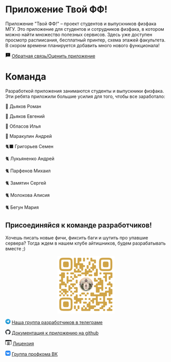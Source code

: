 # Приложение Твой ФФ!

Приложение "Твой ФФ!" – проект студентов и выпускников физфака МГУ. Это приложение для студентов и сотрудников физфака, в котором можно найти множество полезных сервисов. Здесь уже доступен просмотр распиисания, бесплатный принтер, схема этажей факультета. В скором времени планируется добавить много нового функционала!

<img src="feedback.svg" alt="drawing" height="16px"/> [Обратная связь/Оценить приложение](https://forms.yandex.ru/u/630f979143537dde00621b0b)


# Команда

Разработкой приложения занимаются студенты и выпускники физфака. Эти ребята приложили большие усилия для того, чтобы все заработало:

🦅 Дьяков Роман 

🦉 Дьяков Евгений

🐪 Обласов Илья

🐺 Маракулин Андрей

🐈‍⬛ Григорьев Семен 

🐈 Лукьяненко Андрей

🐈 Парфенов Михаил

🐈 Замятин Сергей

🐈 Молокова Алисия 

🐈 Бегун Мария

## Присоединяйся к команде разработчиков!

Хочешь писать новые фичи, фиксить баги и шутить про упавшие сервера? Тогда ждем в нашем клубе айтишников, будем разрабатывать вместе ;)

<center><img src="viribus_unitis.png" alt="drawing" width="180"/></center>

<img src="telegram.svg" alt="drawing" height="16px"/> [Наша группа разработчиков в телеграме](https://t.me/+B4_C52J4UOZiNTAy)

<img src="github.svg" alt="drawing" height="16px"/> [Документация к приложению на github](https://github.com/profcomff)

<img src="license.svg" alt="drawing" height="16px"/> [Лицензия](https://github.com/profcomff/timetable-backend/blob/main/LICENSE)

<img src="vk.svg" alt="drawing" height="16px"/> [Группа профкома ВК](https://vk.com/profcomff)
